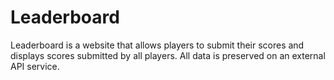 # Leaderboard
Leaderboard is a website that allows players to submit their scores and displays scores submitted by all players. All data is preserved on an external API service. 
